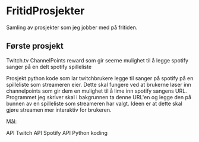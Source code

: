 # FritidProsjekter
Samling av prosjekter som jeg jobber med på fritiden.
## Første prosjekt 
Twitch.tv ChannelPoints reward som gir seerne mulighet til å legge spotify sanger på en  delt spotify spilleliste

Prosjekt python kode som lar twitchbrukere legge til sanger på spotify på en spilleliste som streameren eier. Dette skal fungere ved at brukerne løser inn channelpoints som gir dem en mulighet til å lime inn spotify sangens URL. Programmet jeg skriver skal i bakgrunnen ta denne URL'en og legge den på bunnen av en spilleliste som streameren har valgt. Ideen er at dette skal gjøre streamen mer interaktiv for brukeren.


Mål:

API
Twitch API
Spotify API
Python koding

